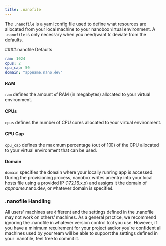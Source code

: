 ```yaml
---
title: .nanofile
---
```


The `.nanofile` is a yaml config file used to define what resources are allocated from your local machine to your nanobox virtual environment. A `.nanofile` is only necessary when you need/want to deviate from the defaults.

####.nanofile Defaults
```yaml
ram: 1024
cpus: 2
cpu_cap: 50
domain: "appname.nano.dev"
```
#### RAM
`ram` defines the amount of RAM (in megabytes) allocated to your virtual environment.

#### CPUs
`cpus` defines the number of CPU cores allocated to your virtual environment.

#### CPU Cap
`cpu_cap` defines the maximum percentage (out of 100) of the CPU allocated to your virtual environment that can be used.

#### Domain
`domain` specifies the domain where your locally running app is accessed. During the provisioning process, nanobox writes an entry into your local hosts file using a provided IP (172.16.x.x) and assigns it the domain of *appname*.nano.dev, or whatever domain is specified.

### .nanofile Handling
All users' machines are different and the settings defined in the .nanofile may not work on others' machines. As a general practice, we recommend ignoring the .nanofile in whatever version control tool you use. However, if you have a minimum requirement for your project and/or you're confident all machines used by your team will be able to support the settings defined in your .nanofile, feel free to commit it.